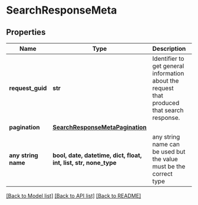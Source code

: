 # SearchResponseMeta


## Properties
Name | Type | Description | Notes
------------ | ------------- | ------------- | -------------
**request_guid** | **str** | Identifier to get general information about the request that produced that search response. | [optional] 
**pagination** | [**SearchResponseMetaPagination**](SearchResponseMetaPagination.md) |  | [optional] 
**any string name** | **bool, date, datetime, dict, float, int, list, str, none_type** | any string name can be used but the value must be the correct type | [optional]

[[Back to Model list]](../README.md#documentation-for-models) [[Back to API list]](../README.md#documentation-for-api-endpoints) [[Back to README]](../README.md)


